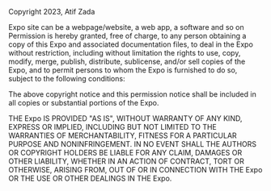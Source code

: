Copyright 2023, Atif Zada

Expo site can be a webpage/website, a web app, a software and so on
Permission is hereby granted, free of charge, to any person obtaining a copy of this Expo and associated documentation files, to deal in the Expo without restriction, including without limitation the rights to use, copy, modify, merge, publish, distribute, sublicense, and/or sell copies of the Expo, and to permit persons to whom the Expo is furnished to do so, subject to the following conditions:

The above copyright notice and this permission notice shall be included in all copies or substantial portions of the Expo.

THE Expo IS PROVIDED "AS IS", WITHOUT WARRANTY OF ANY KIND, EXPRESS OR IMPLIED, INCLUDING BUT NOT LIMITED TO THE WARRANTIES OF MERCHANTABILITY, FITNESS FOR A PARTICULAR PURPOSE AND NONINFRINGEMENT. IN NO EVENT SHALL THE AUTHORS OR COPYRIGHT HOLDERS BE LIABLE FOR ANY CLAIM, DAMAGES OR OTHER LIABILITY, WHETHER IN AN ACTION OF CONTRACT, TORT OR OTHERWISE, ARISING FROM, OUT OF OR IN CONNECTION WITH THE Expo OR THE USE OR OTHER DEALINGS IN THE Expo.
